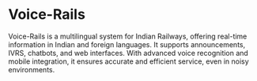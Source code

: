 # Voice-Rails
Voice-Rails is a multilingual system for Indian Railways, offering real-time information in Indian and foreign languages. It supports announcements, IVRS, chatbots, and web interfaces. With advanced voice recognition and mobile integration, it ensures accurate and efficient service, even in noisy environments.
